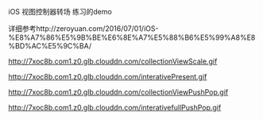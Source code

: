 iOS 视图控制器转场 练习的demo

详细参考http://zeroyuan.com/2016/07/01/iOS-%E8%A7%86%E5%9B%BE%E6%8E%A7%E5%88%B6%E5%99%A8%E8%BD%AC%E5%9C%BA/



http://7xoc8b.com1.z0.glb.clouddn.com/collectionViewScale.gif

http://7xoc8b.com1.z0.glb.clouddn.com/interativePresent.gif

http://7xoc8b.com1.z0.glb.clouddn.com/collectionViewPushPop.gif

http://7xoc8b.com1.z0.glb.clouddn.com/interativefullPushPop.gif
